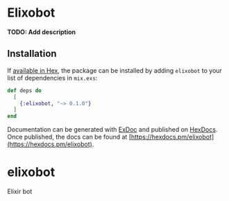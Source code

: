 # Elixobot

**TODO: Add description**

## Installation

If [available in Hex](https://hex.pm/docs/publish), the package can be installed
by adding `elixobot` to your list of dependencies in `mix.exs`:

```elixir
def deps do
  [
    {:elixobot, "~> 0.1.0"}
  ]
end
```

Documentation can be generated with [ExDoc](https://github.com/elixir-lang/ex_doc)
and published on [HexDocs](https://hexdocs.pm). Once published, the docs can
be found at [https://hexdocs.pm/elixobot](https://hexdocs.pm/elixobot).

# elixobot
Elixir bot
